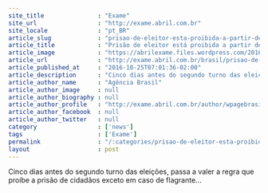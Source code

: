 ```yaml
---
site_title               : "Exame"
site_url                 : "http://exame.abril.com.br"
site_locale              : "pt_BR"
article_slug             : "prisao-de-eleitor-esta-proibida-a-partir-de-hoje"
article_title            : "Prisão de eleitor está proibida a partir de hoje"
article_image            : "https://abrilexame.files.wordpress.com/2016/09/size_960_16_9_6111-00035024.jpg?quality=70&strip=all&w=960"
article_url              : "http://exame.abril.com.br/brasil/prisao-de-eleitor-esta-proibida-a-partir-de-hoje/"
article_published_at     : "2016-10-25T07:01:36-02:00"
article_description      : "Cinco dias antes do segundo turno das eleições, passa a valer a regra que proíbe a prisão de cidadãos exceto em caso de flagrante..."
article_author_name      : "Agência Brasil"
article_author_image     : null
article_author_biography : null
article_author_profile   : "http://exame.abril.com.br/author/wpagebrasil/"
article_author_facebook  : null
article_author_twitter   : null
category                 : ['news']
tags                     : ['Exame']
permalink                : "/:categories/prisao-de-eleitor-esta-proibida-a-partir-de-hoje/"
layout                   : post
---
```


Cinco dias antes do segundo turno das eleições, passa a valer a regra que proíbe a prisão de cidadãos exceto em caso de flagrante...
